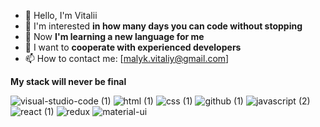 - 👋 Hello, I'm Vitalii
- 👀 I'm interested **in how many days you can code without stopping**
- 🌱 Now **I'm learning a new language for me**
- 💞️ I want to **cooperate with experienced developers**
- 📫 How to contact me: [malyk.vitaliy@gmail.com]

**My stack will never be final**


![visual-studio-code (1)](https://github.com/Vitalii-Malyk/Vitalii-Malyk/assets/125901006/2ea8a6c5-45de-4999-9c36-7934c49d6411)
![html (1)](https://github.com/Vitalii-Malyk/Vitalii-Malyk/assets/125901006/f0920b7f-fcef-49f3-bfab-9e023e469b17)
![css (1)](https://github.com/Vitalii-Malyk/Vitalii-Malyk/assets/125901006/b8ccc25a-cb15-4935-ad0d-00f6f8e16981)
![github (1)](https://github.com/Vitalii-Malyk/Vitalii-Malyk/assets/125901006/a6e78271-ce87-48c4-bce7-a2f490a48c04)
![javascript (2)](https://github.com/Vitalii-Malyk/Vitalii-Malyk/assets/125901006/700ccf7b-d9f4-438b-8349-b07cc0cd65ad)
![react (1)](https://github.com/Vitalii-Malyk/Vitalii-Malyk/assets/125901006/1a70e8f3-e00f-45e0-bf3c-edbf04068d8a)
![redux](https://github.com/Vitalii-Malyk/Vitalii-Malyk/assets/125901006/964bfbc1-be84-483c-af79-9292a27bd8bc)
![material-ui](https://github.com/Vitalii-Malyk/Vitalii-Malyk/assets/125901006/40cec36e-f106-41bb-b162-abdc8c27648e)




